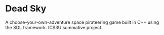 # Dead Sky
A choose-your-own-adventure space pirateering game built in C++ using the SDL framework.
ICS3U summative project.
